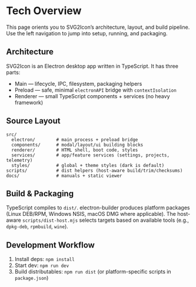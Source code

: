 # Tech Overview

This page orients you to SVG2Icon’s architecture, layout, and build pipeline. Use the left navigation to jump into setup, running, and packaging.

## Architecture
SVG2Icon is an Electron desktop app written in TypeScript. It has three parts:

- Main — lifecycle, IPC, filesystem, packaging helpers
- Preload — safe, minimal `electronAPI` bridge with `contextIsolation`
- Renderer — small TypeScript components + services (no heavy framework)

## Source Layout
```tree
src/
  electron/        # main process + preload bridge
  components/      # modal/layout/ui building blocks
  renderer/        # HTML shell, boot code, styles
  services/        # app/feature services (settings, projects, telemetry)
  styles/          # global + theme styles (dark is default)
scripts/           # dist helpers (host-aware build/trim/checksums)
docs/              # manuals + static viewer
```

## Build & Packaging
TypeScript compiles to `dist/`. electron-builder produces platform packages (Linux DEB/RPM, Windows NSIS, macOS DMG where applicable). The host-aware `scripts/dist-host.mjs` selects targets based on available tools (e.g., `dpkg-deb`, `rpmbuild`, `wine`).

## Development Workflow
1) Install deps: `npm install`
2) Start dev: `npm run dev`
3) Build distributables: `npm run dist` (or platform-specific scripts in `package.json`)

